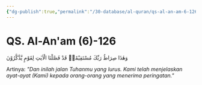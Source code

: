 ```yaml
---
{"dg-publish":true,"permalink":"/30-database/al-quran/qs-al-an-am-6-126/"}
---
```



# QS. Al-An'am (6)-126
وَهٰذَا صِرَاطُ رَبِّكَ مُسْتَقِيْمًاۗ قَدْ فَصَّلْنَا الْاٰيٰتِ لِقَوْمٍ يَّذَّكَّرُوْنَ 

Artinya: *"Dan inilah jalan Tuhanmu yang lurus. Kami telah menjelaskan ayat-ayat (Kami) kepada orang-orang yang menerima peringatan."*
